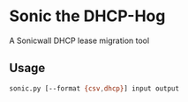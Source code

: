 # Sonic the DHCP-Hog #

A Sonicwall DHCP lease migration tool

## Usage ##

```sh
sonic.py [--format {csv,dhcp}] input output
```
